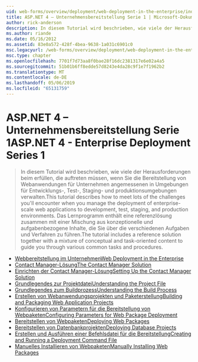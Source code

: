 ```yaml
---
uid: web-forms/overview/deployment/web-deployment-in-the-enterprise/index
title: ASP.NET 4 – Unternehmensbereitstellung Serie 1 | Microsoft-Dokumentation
author: rick-anderson
description: In diesem Tutorial wird beschrieben, wie viele der Herausforderungen beim erfüllen, die Sie bei der Verwaltung der Bereitstellung von unternehmensweite Webanwendungen Entwicklungskomponenten begegnen...
ms.author: riande
ms.date: 05/16/2012
ms.assetid: 83e0a572-428f-4bea-9638-1a031c6901c0
msc.legacyurl: /web-forms/overview/deployment/web-deployment-in-the-enterprise
msc.type: chapter
ms.openlocfilehash: 7701f7d73aa8f0bae28f16dc2381317e6e02a4a5
ms.sourcegitcommit: 51b01b6ff8edde57d8243e4da28c9f1e7f1962b2
ms.translationtype: MT
ms.contentlocale: de-DE
ms.lasthandoff: 05/06/2019
ms.locfileid: "65131759"
---
```

# <a name="aspnet-4---enterprise-deployment-series-1"></a><span data-ttu-id="e4103-103">ASP.NET 4 – Unternehmensbereitstellung Serie 1</span><span class="sxs-lookup"><span data-stu-id="e4103-103">ASP.NET 4 - Enterprise Deployment Series 1</span></span>

> <span data-ttu-id="e4103-104">In diesem Tutorial wird beschrieben, wie viele der Herausforderungen beim erfüllen, die auftreten müssen, wenn Sie die Bereitstellung von Webanwendungen für Unternehmen angemessenen in Umgebungen für Entwicklungs-, Test-, Staging- und produktionsumgebungen verwalten.</span><span class="sxs-lookup"><span data-stu-id="e4103-104">This tutorial describes how to meet lots of the challenges you'll encounter when you manage the deployment of enterprise-scale web applications to development, test, staging, and production environments.</span></span> <span data-ttu-id="e4103-105">Das Lernprogramm enthält eine referenzlösung zusammen mit einer Mischung aus konzeptionelle und aufgabenbezogene Inhalte, die Sie über die verschiedenen Aufgaben und Verfahren zu führen.</span><span class="sxs-lookup"><span data-stu-id="e4103-105">The tutorial includes a reference solution together with a mixture of conceptual and task-oriented content to guide you through various common tasks and procedures.</span></span>

- [<span data-ttu-id="e4103-106">Webbereitstellung im Unternehmen</span><span class="sxs-lookup"><span data-stu-id="e4103-106">Web Deployment in the Enterprise</span></span>](web-deployment-in-the-enterprise.md)
- [<span data-ttu-id="e4103-107">Contact Manager-Lösung</span><span class="sxs-lookup"><span data-stu-id="e4103-107">The Contact Manager Solution</span></span>](the-contact-manager-solution.md)
- [<span data-ttu-id="e4103-108">Einrichten der Contact Manager-Lösung</span><span class="sxs-lookup"><span data-stu-id="e4103-108">Setting Up the Contact Manager Solution</span></span>](setting-up-the-contact-manager-solution.md)
- [<span data-ttu-id="e4103-109">Grundlegendes zur Projektdatei</span><span class="sxs-lookup"><span data-stu-id="e4103-109">Understanding the Project File</span></span>](understanding-the-project-file.md)
- [<span data-ttu-id="e4103-110">Grundlegendes zum Buildprozess</span><span class="sxs-lookup"><span data-stu-id="e4103-110">Understanding the Build Process</span></span>](understanding-the-build-process.md)
- [<span data-ttu-id="e4103-111">Erstellen von Webanwendungsprojekten und Paketerstellung</span><span class="sxs-lookup"><span data-stu-id="e4103-111">Building and Packaging Web Application Projects</span></span>](building-and-packaging-web-application-projects.md)
- [<span data-ttu-id="e4103-112">Konfigurieren von Parametern für die Bereitstellung von Webpaketen</span><span class="sxs-lookup"><span data-stu-id="e4103-112">Configuring Parameters for Web Package Deployment</span></span>](configuring-parameters-for-web-package-deployment.md)
- [<span data-ttu-id="e4103-113">Bereitstellen von Webpaketen</span><span class="sxs-lookup"><span data-stu-id="e4103-113">Deploying Web Packages</span></span>](deploying-web-packages.md)
- [<span data-ttu-id="e4103-114">Bereitstellen von Datenbankprojekten</span><span class="sxs-lookup"><span data-stu-id="e4103-114">Deploying Database Projects</span></span>](deploying-database-projects.md)
- [<span data-ttu-id="e4103-115">Erstellen und Ausführen einer Befehlsdatei für die Bereitstellung</span><span class="sxs-lookup"><span data-stu-id="e4103-115">Creating and Running a Deployment Command File</span></span>](creating-and-running-a-deployment-command-file.md)
- [<span data-ttu-id="e4103-116">Manuelles Installieren von Webpaketen</span><span class="sxs-lookup"><span data-stu-id="e4103-116">Manually Installing Web Packages</span></span>](manually-installing-web-packages.md)
